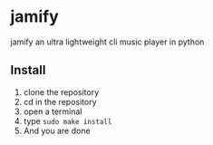 # jamify
jamify an ultra lightweight cli music player in python
## Install
1) clone the repository
2) cd in the repository
3) open a terminal
4) type `sudo make install`
5) And you are done
